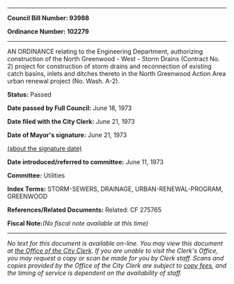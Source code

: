 

********

**Council Bill Number: 93988**
   
**Ordinance Number: 102279**
********

 AN ORDINANCE relating to the Engineering Department, authorizing construction of the North Greenwood - West - Storm Drains (Contract No. 2) project for construction of storm drains and reconnection of existing catch basins, inlets and ditches thereto in the North Greenwood Action Area urban renewal project (No. Wash. A-2).

**Status:** Passed
   
**Date passed by Full Council:** June 18, 1973
   
**Date filed with the City Clerk:** June 21, 1973
   
**Date of Mayor's signature:** June 21, 1973
   
[(about the signature date)](/~public/approvaldate.htm)
   
   
   
**Date introduced/referred to committee:** June 11, 1973
   
**Committee:** Utilities
   
   
**Index Terms:** STORM-SEWERS, DRAINAGE, URBAN-RENEWAL-PROGRAM, GREENWOOD

**References/Related Documents:** Related: CF 275765

**Fiscal Note:**_(No fiscal note available at this time)_
********

_No text for this document is available on-line. You may view this document at [the Office of the City Clerk](http://www.seattle.gov/leg/clerk/contactUs.htm). If you are unable to visit the Clerk's Office, you may request a copy or scan be made for you by Clerk staff. Scans and copies provided by the Office of the City Clerk are subject to [copy fees](http://clerk.seattle.gov/~public/clerkfees.htm), and the timing of service is dependent on the availability of staff._

